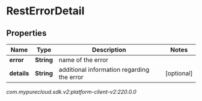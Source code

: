 # RestErrorDetail


## Properties

| Name | Type | Description | Notes |
| ------------ | ------------- | ------------- | ------------- |
| **error** | **String** | name of the error |  |
| **details** | **String** | additional information regarding the error |  [optional] |




_com.mypurecloud.sdk.v2:platform-client-v2:220.0.0_
